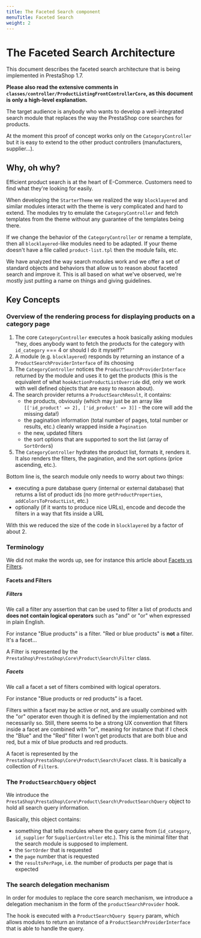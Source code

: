 ```yaml
---
title: The Faceted Search component
menuTitle: Faceted Search
weight: 2
---
```


# The Faceted Search Architecture

This document describes the faceted search architecture that is being implemented in PrestaShop 1.7.

**Please also read the extensive comments in `classes/controller/ProductListingFrontControllerCore`, as this document is only a high-level explanation.**

The target audience is anybody who wants to develop a well-integrated search module that replaces the way the PrestaShop core searches for products.

At the moment this proof of concept works only on the `CategoryController` but it is easy to extend to the other product controllers (manufacturers, supplier...).

## Why, oh why?

Efficient product search is at the heart of E-Commerce. Customers need to find what they're looking for easily.

When developing the `StarterTheme` we realized the way `blocklayered` and similar modules interact with the theme is very complicated and hard to extend. The modules try to emulate the `CategoryController` and fetch templates from the theme without any guarantee of the templates being there.

If we change the behavior of the `CategoryController` or rename a template, then all `blocklayered`-like modules need to be adapted. If your theme doesn't have a file called `product-list.tpl` then the module fails, etc.

We have analyzed the way search modules work and we offer a set of standard objects and behaviors that allow us to reason about faceted search and improve it. This is all based on what we've observed, we're mostly just putting a name on things and giving guidelines.

## Key Concepts

### Overview of the rendering process for displaying products on a category page

1. The core `CategoryController` executes a hook basically asking modules "hey, does anybody want to fetch the products for the category with `id_category` === 4 or should I do it myself?"
2. A module (e.g. `blocklayered`) responds by returning an instance of a `ProductSearchProviderInterface` of its choosing
3. The `CategoryController` notices the `ProductSearchProviderInterface` returned by the module and uses it to get the products (this is the equivalent of what `hookActionProductListOverride` did, only we work with well defined objects that are easy to reason about).
4. The search provider returns a `ProductSearchResult`, it contains:
    - the products, obviously (which may just be an array like `[['id_product' => 2], ['id_product' => 3]]` - the core will add the missing data!)
    - the pagination information (total number of pages, total number or results, etc.) cleanly wrapped inside a `Pagination`
    - the new, updated filters
    - the sort options that are supported to sort the list (array of `SortOrder`s)
5. The `CategoryController` hydrates the product list, formats it, renders it. It also renders the filters, the pagination, and the sort options (price ascending, etc.).

Bottom line is, the search module only needs to worry about two things:
- executing a pure database query (internal or external database) that returns a list of product ids (no more `getProductProperties`, `addColorsToProductList`, etc.)
- optionally (if it wants to produce nice URLs), encode and decode the filters in a way that fits inside a URL

With this we reduced the size of the code in `blocklayered` by a factor of about 2.

### Terminology

We did not make the words up, see for instance this article about [Facets vs Filters](http://www.nngroup.com/articles/filters-vs-facets/).

#### Facets and Filters

##### Filters

We call a filter any assertion that can be used to filter a list of products and **does not contain logical operators** such as "and" or "or" when expressed in plain English.

For instance "Blue products" is a filter. "Red or blue products" is **not** a filter. It's a facet...

A Filter is represented by the `PrestaShop\PrestaShop\Core\Product\Search\Filter` class.

##### Facets

We call a facet a set of filters combined with logical operators.

For instance "Blue products or red products" is a facet.

Filters within a facet may be active or not, and are usually combined with the "or" operator even though it is defined by the implementation and not necessarily so. Still, there seems to be a strong UX convention that filters inside a facet are combined with "or", meaning for instance that if I check the "Blue" and the "Red" filter I won't get products that are both blue and red, but a mix of blue products and red products.

A facet is represented by the `PrestaShop\PrestaShop\Core\Product\Search\Facet` class. It is basically a collection of `Filter`s.

### The `ProductSearchQuery` object

We introduce the `PrestaShop\PrestaShop\Core\Product\Search\ProductSearchQuery` object to hold all search query information.

Basically, this object contains:
- something that tells modules where the query came from (`id_category`, `id_supplier` for `SupplierController` etc.). This is the minimal filter that the search module is supposed to implement.
- the `SortOrder` that is requested
- the `page` number that is requested
- the `resultsPerPage`, i.e. the number of products per page that is expected

### The search delegation mechanism

In order for modules to replace the core search mechanism, we introduce a delegation mechanism in the form of the `productSearchProvider` hook.

The hook is executed with a `ProductSearchQuery $query` param, which allows modules to return an instance of a `ProductSearchProviderInterface` that is able to handle the query.
